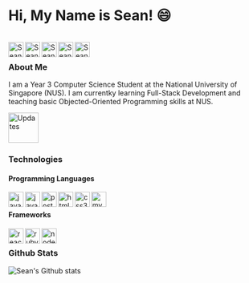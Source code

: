 # Hi, My Name is Sean! :smile:

<br />

<a href="https://seanlowjk.github.io/website/">
  <img align="left" alt="Sean's Github" width="30px" src="https://cdn.jsdelivr.net/npm/simple-icons@v3/icons/googlechrome.svg" />
</a>

<a href="mailto:sean.low.jk@u.nus.edu">
  <img align="left" alt="Sean's Github" width="30px" src="https://cdn.jsdelivr.net/npm/simple-icons@v3/icons/microsoftoutlook.svg" />
</a>

<a href="https://www.linkedin.com/in/seanlowjk/">
  <img align="left" alt="Sean's LinkedIn" width="30px" src="https://cdn.jsdelivr.net/npm/simple-icons@v3/icons/linkedin.svg" />
</a>

<a href="https://t.me/seanlowjk">
  <img align="left" alt="Sean's Telegram" width="30px" src="https://cdn.jsdelivr.net/npm/simple-icons@v3/icons/telegram.svg" />
</a>

<a href="https://www.github.com/seanlowjk/">
  <img align="left" alt="Sean's Github" width="30px" src="https://cdn.jsdelivr.net/npm/simple-icons@v3/icons/github.svg" />
</a>

<br />

### About Me 

I am a Year 3 Computer Science Student at the National University of Singapore (NUS). I am currentky learning Full-Stack Development and teaching basic Objected-Oriented Programming skills at NUS. 

<a href="https://seanlowjk.github.io/website/Resume.pdf" target="_blank">
  <img width="60px" alt="Updates" src="https://img.shields.io/badge/-Resume-000000?style=flat-square&logoColor=white">
</a>

### Technologies 

#### Programming Languages

<img align="left" alt="java" width="30px" src="https://cdn.jsdelivr.net/npm/simple-icons@v3/icons/java.svg" />

<img align="left" alt="javascript" width="30px" src="https://cdn.jsdelivr.net/npm/simple-icons@v3/icons/javascript.svg" />

<img align="left" alt="postgresql" width="30px" src="https://cdn.jsdelivr.net/npm/simple-icons@v3/icons/postgresql.svg" />

<img align="left" alt="html5" width="30px" src="https://cdn.jsdelivr.net/npm/simple-icons@v3/icons/html5.svg" />

<img align="left" alt="css3" width="30px" src="https://cdn.jsdelivr.net/npm/simple-icons@v3/icons/css3.svg" />

<img align="left" alt="mysql" width="30px" src="https://cdn.jsdelivr.net/npm/simple-icons@v3/icons/mysql.svg" />

<br />

#### Frameworks 

<img align="left" alt="react" width="30px" src="https://cdn.jsdelivr.net/npm/simple-icons@v3/icons/react.svg" />

<img align="left" alt="rubyonrails" width="30px" src="https://cdn.jsdelivr.net/npm/simple-icons@v3/icons/rubyonrails.svg" />

<img align="left" alt="nodejs" width="30px" src="https://cdn.jsdelivr.net/npm/simple-icons@v3/icons/node-dot-js.svg" />

<br />

### Github Stats 

![Sean's Github stats](https://github-readme-stats.vercel.app/api?username=seanlowjk&show_icons=true&theme=dark)


